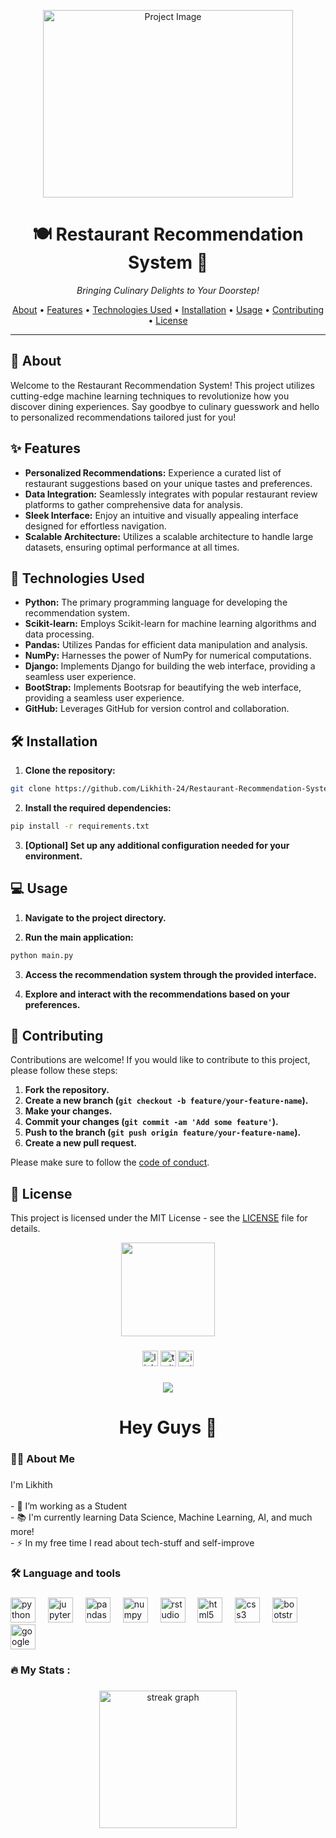 <p align="center">
  <img src="link/to/project/image.png" alt="Project Image" width="400" height="300">
</p>

<h1 align="center">🍽️ Restaurant Recommendation System 🍔</h1>

<p align="center">
  <i>Bringing Culinary Delights to Your Doorstep!</i>
</p>

<p align="center">
  <a href="#about">About</a> •
  <a href="#features">Features</a> •
  <a href="#technologies-used">Technologies Used</a> •
  <a href="#installation">Installation</a> •
  <a href="#usage">Usage</a> •
  <a href="#contributing">Contributing</a> •
  <a href="#license">License</a>
</p>

---

## 🌟 About

Welcome to the Restaurant Recommendation System! This project utilizes cutting-edge machine learning techniques to revolutionize how you discover dining experiences. Say goodbye to culinary guesswork and hello to personalized recommendations tailored just for you!

## ✨ Features

- **Personalized Recommendations:** Experience a curated list of restaurant suggestions based on your unique tastes and preferences.
- **Data Integration:** Seamlessly integrates with popular restaurant review platforms to gather comprehensive data for analysis.
- **Sleek Interface:** Enjoy an intuitive and visually appealing interface designed for effortless navigation.
- **Scalable Architecture:** Utilizes a scalable architecture to handle large datasets, ensuring optimal performance at all times.

## 🚀 Technologies Used

- **Python:** The primary programming language for developing the recommendation system.
- **Scikit-learn:** Employs Scikit-learn for machine learning algorithms and data processing.
- **Pandas:** Utilizes Pandas for efficient data manipulation and analysis.
- **NumPy:** Harnesses the power of NumPy for numerical computations.
- **Django:** Implements Django for building the web interface, providing a seamless user experience.
- **BootStrap:** Implements Bootsrap for beautifying the web interface, providing a seamless user experience.
- **GitHub:** Leverages GitHub for version control and collaboration.

## 🛠️ Installation

1. **Clone the repository:**

```bash
git clone https://github.com/Likhith-24/Restaurant-Recommendation-System-Using-ML.git
```

2. **Install the required dependencies:**

```bash
pip install -r requirements.txt
```

3. **[Optional] Set up any additional configuration needed for your environment.**

## 💻 Usage

1. **Navigate to the project directory.**

2. **Run the main application:**

```bash
python main.py
```

3. **Access the recommendation system through the provided interface.**

4. **Explore and interact with the recommendations based on your preferences.**

## 🤝 Contributing

Contributions are welcome! If you would like to contribute to this project, please follow these steps:

1. **Fork the repository.**
2. **Create a new branch (`git checkout -b feature/your-feature-name`).**
3. **Make your changes.**
4. **Commit your changes (`git commit -am 'Add some feature'`).**
5. **Push to the branch (`git push origin feature/your-feature-name`).**
6. **Create a new pull request.**

Please make sure to follow the [code of conduct](CODE_OF_CONDUCT.md).

## 📝 License

This project is licensed under the MIT License - see the [LICENSE](LICENSE) file for details.

<div align="center">
  <img height="150" src="https://www.google.com/url?sa=i&url=https%3A%2F%2Fwww.uhdpaper.com%2F2020%2F10%2F81749-cyberpunk-2077-night-city-4k.html&psig=AOvVaw1A1snblS-Bc4wCzv80BG2U&ust=1712677106742000&source=images&cd=vfe&opi=89978449&ved=0CBIQjRxqFwoTCLiwqsb5soUDFQAAAAAdAAAAABAJ"  />
</div>

###

<div align="center">
  <img src="https://img.shields.io/static/v1?message=LinkedIn&logo=linkedin&label=&color=0077B5&logoColor=white&labelColor=&style=for-the-badge" height="25" alt="linkedin logo"  />
  <img src="https://img.shields.io/static/v1?message=Twitter&logo=twitter&label=&color=1DA1F2&logoColor=white&labelColor=&style=for-the-badge" height="25" alt="twitter logo"  />
  <img src="https://img.shields.io/static/v1?message=Instagram&logo=instagram&label=&color=E4405F&logoColor=white&labelColor=&style=for-the-badge" height="25" alt="instagram logo"  />
</div>

###

<div align="center">
  <img src="https://visitor-badge.laobi.icu/badge?page_id=Likhith-24.Likhith-24&"  />
</div>

###

<h1 align="center">Hey Guys 👋</h1>

###

<h3 align="left">👩‍💻  About Me</h3>

###

<p align="left">I'm Likhith<br><br>- 🔭 I’m working as a Student<br>- 📚 I'm currently learning Data Science, Machine Learning, AI, and much more!<br>- ⚡ In my free time I read about tech-stuff and self-improve</p>

###

<h3 align="left">🛠 Language and tools</h3>

###

<div align="left">
  <img src="https://cdn.jsdelivr.net/gh/devicons/devicon/icons/python/python-original.svg" height="40" alt="python logo"  />
  <img width="12" />
  <img src="https://cdn.jsdelivr.net/gh/devicons/devicon/icons/jupyter/jupyter-original.svg" height="40" alt="jupyter logo"  />
  <img width="12" />
  <img src="https://cdn.jsdelivr.net/gh/devicons/devicon/icons/pandas/pandas-original.svg" height="40" alt="pandas logo"  />
  <img width="12" />
  <img src="https://cdn.jsdelivr.net/gh/devicons/devicon/icons/numpy/numpy-original.svg" height="40" alt="numpy logo"  />
  <img width="12" />
  <img src="https://cdn.jsdelivr.net/gh/devicons/devicon/icons/rstudio/rstudio-original.svg" height="40" alt="rstudio logo"  />
  <img width="12" />
  <img src="https://cdn.jsdelivr.net/gh/devicons/devicon/icons/html5/html5-original.svg" height="40" alt="html5 logo"  />
  <img width="12" />
  <img src="https://cdn.jsdelivr.net/gh/devicons/devicon/icons/css3/css3-original.svg" height="40" alt="css3 logo"  />
  <img width="12" />
  <img src="https://cdn.jsdelivr.net/gh/devicons/devicon/icons/bootstrap/bootstrap-original.svg" height="40" alt="bootstrap logo"  />
  <img width="12" />
  <img src="https://cdn.jsdelivr.net/gh/devicons/devicon/icons/google/google-original.svg" height="40" alt="google logo"  />
</div>

###

<h3 align="left">🔥   My Stats :</h3>

###

<div align="center">
  <img src="https://streak-stats.demolab.com?user=Likhith-24&locale=en&mode=daily&theme=dark&hide_border=false&border_radius=5&order=3" height="220" alt="streak graph"  />
</div>

###
